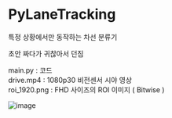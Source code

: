 # PyLaneTracking
특정 상황에서만 동작하는 차선 분류기

초안 짜다가 귀찮아서 던짐

main.py : 코드 <br>
drive.mp4 : 1080p30 비전센서 시야 영상 <br>
roi_1920.png : FHD 사이즈의 ROI 이미지 ( Bitwise )

![image](https://github.com/dodoeon/PyLaneTracking/assets/92867017/10253770-f015-4764-9e57-afbcac2c36c6)
